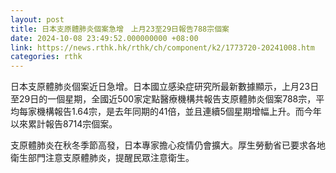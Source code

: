 ```yaml
---
layout: post
title: 日本支原體肺炎個案急增　上月23至29日報告788宗個案
date: 2024-10-08 23:49:52.000000000 +08:00
link: https://news.rthk.hk/rthk/ch/component/k2/1773720-20241008.htm
categories: rthk
---
```


日本支原體肺炎個案近日急增。日本國立感染症研究所最新數據顯示，上月23日至29日的一個星期，全國近500家定點醫療機構共報告支原體肺炎個案788宗，平均每家機構報告1.64宗，是去年同期的41倍，並且連續5個星期增幅上升。而今年以來累計報告8714宗個案。

支原體肺炎在秋冬季節高發，日本專家擔心疫情仍會擴大。厚生勞動省已要求各地衛生部門注意支原體肺炎，提醒民眾注意衛生。
